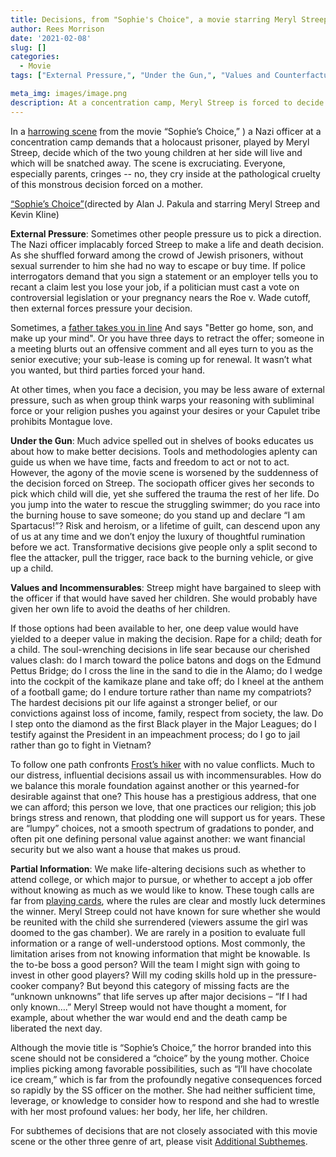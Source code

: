 ```yaml
---
title: Decisions, from "Sophie's Choice", a movie starring Meryl Streep
author: Rees Morrison
date: '2021-02-08'
slug: []
categories:
  - Movie
tags: ["External Pressure,", "Under the Gun,", "Values and Counterfactuals,", "Partial Information",]

meta_img: images/image.png
description: At a concentration camp, Meryl Streep is forced to decide which of her two children she will keep, and which will die.
---
```


In a [harrowing scene](https://www.youtube.com/watch?v=DZ9bht5H2p4) from the movie “Sophie’s Choice,” ) a Nazi officer at a concentration camp demands that a holocaust prisoner, played by Meryl Streep, decide which of the two young children at her side will live and which will be snatched  away.  The scene is excruciating.  Everyone, especially parents, cringes -- no, they cry inside at the pathological cruelty of this monstrous decision forced on a mother.  

[“Sophie’s Choice”](/media/DecisionsSophies.png)(directed by Alan J. Pakula and starring Meryl Streep and Kevin Kline)
 
**External Pressure**:  Sometimes other people pressure us to pick a direction.  The Nazi officer implacably forced Streep to make a life and death decision.  As she shuffled forward among the crowd of Jewish prisoners, without sexual surrender to him she had no way to escape or buy time.  If police interrogators demand that you sign a statement or an employer tells you to recant a claim lest you lose your job, if a politician must cast a vote on controversial legislation or your pregnancy nears the Roe v. Wade cutoff, then external forces pressure your decision.

Sometimes, a [father takes you in line](https://themesfromart.com/blog/2021-02-08-decisions-from-do-you-believe-in-magic-a-song-by-the-lovin-spoonful/decisionsmagicspoonful/)
And says "Better go home, son, and make up your mind".   Or you have three days to retract the offer; someone in a meeting blurts out an offensive comment and all eyes turn to you as the senior executive; your sub-lease is coming up for renewal.  It wasn’t what you wanted, but third parties forced your hand.

At other times, when you face a decision, you may be less aware of external pressure, such as when group think warps your reasoning with subliminal force or your religion pushes you against your desires or your Capulet tribe prohibits Montague love.

**Under the Gun**:  Much advice spelled out in shelves of books educates us about how to make better decisions.  Tools and methodologies aplenty can guide us when we have time, facts and freedom to act or not to act.  However, the agony of the movie scene is worsened by the suddenness of the decision forced on Streep.  The sociopath officer gives her seconds to pick which child will die, yet she suffered the trauma the rest of her life.  Do you jump into the water to rescue the struggling swimmer; do you race into the burning house to save someone; do you stand up and declare “I am Spartacus!”?  Risk and heroism, or a lifetime of guilt, can descend upon any of us at any time and we don’t enjoy the luxury of thoughtful rumination before we act.  Transformative decisions give people only a split second to flee the attacker, pull the trigger, race back to the burning vehicle, or give up a child.

**Values and Incommensurables**:  Streep might have bargained to sleep with the officer if that would have saved her children.  She would probably have given her own life to avoid the deaths of her children.

If those options had been available to her, one deep value would have yielded to a deeper value in making the decision.  Rape for a child; death for a child. The soul-wrenching decisions in life sear because our cherished values clash: do I march toward the police batons and dogs on the Edmund Pettus Bridge; do I cross the line in the sand to die in the Alamo; do I wedge into the cockpit of the kamikaze plane and take off; do I kneel at the anthem of a football game; do I endure torture rather than name my compatriots?  The hardest decisions pit our life against a stronger belief, or our convictions against loss of income, family, respect from society, the law.  Do I step onto the diamond as the first Black player in the Major Leagues; do I testify against the President in an impeachment process; do I go to jail rather than go to fight in Vietnam?

To follow one path confronts [Frost’s hiker](https://themesfromart.com/blog/2021-02-08-decisions-from-the-road-not-taken-a-poem-by-robert-frost/decisionsroadfrost/) with no value conflicts. Much to our distress, influential decisions assail us with incommensurables. How do we balance this morale foundation against another or this yearned-for desirable against that one?   This house has a prestigious address, that one we can afford; this person we love, that one practices our religion; this job brings stress and renown, that plodding one will support us for years.   These are “lumpy” choices, not a smooth spectrum of gradations to ponder, and often pit one defining personal value against another:  we want financial security but we also want a house that makes us proud.  

**Partial Information**:  We make life-altering decisions such as whether to attend college, or which major to pursue, or whether to accept a job offer without knowing as much as we would like to know.  These tough calls are far from [playing cards](https://themesfromart.com/blog/2021-02-08-decisions-the-card-players-a-painting-by-paul-cezanne/decisionscardplayerscezanne/), where the rules are clear and mostly luck determines the winner. Meryl Streep could not have known for sure whether she would be reunited with the child she surrendered (viewers assume the girl was doomed to the gas chamber).   We are rarely in a position to evaluate full information or a range of well-understood options.  Most commonly, the limitation arises from not knowing information that might be knowable.  Is the to-be boss a good person?   Will the team I might sign with going to invest in other good players?   Will my coding skills hold up in the pressure-cooker company?  But beyond this category of missing facts are the “unknown unknowns” that life serves up after major decisions – “If I had only known….”  Meryl Streep would not have thought a moment, for example, about whether the war would end and the death camp be liberated the next day.


Although the movie title is “Sophie’s Choice,” the horror branded into this scene should not be considered a “choice” by the young mother.  Choice implies picking among favorable possibilities, such as “I’ll have chocolate ice cream,” which is far from the profoundly negative consequences forced so rapidly by the SS officer on the mother.  She had neither sufficient time, leverage, or knowledge to consider how to respond and she had to wrestle with her most profound values: her body, her life, her children. 

For subthemes of decisions that are not closely associated with this movie scene or the other three genre of art, please visit [Additional Subthemes](https://themesfromart.com/blog/2021-02-10-decisions-a-wider-angle-view/decisionswiderangle/).
